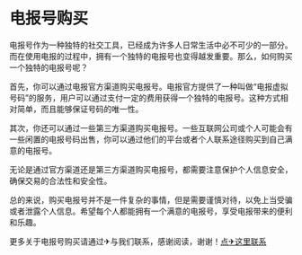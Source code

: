 # 电报号购买

电报号作为一种独特的社交工具，已经成为许多人日常生活中必不可少的一部分。而在使用电报的过程中，拥有一个独特的电报号也变得越发重要。那么，如何购买一个独特的电报号呢？

首先，你可以通过电报官方渠道购买电报号。电报官方提供了一种叫做“电报虚拟号码”的服务，用户可以通过支付一定的费用获得一个独特的电报号。这种方式相对简单，而且能够保证号码的唯一性。

其次，你还可以通过一些第三方渠道购买电报号。一些互联网公司或个人可能会有一些闲置的电报号码出售，你可以通过他们的平台或者个人联系途径购买到自己满意的电报号。

无论是通过官方渠道还是第三方渠道购买电报号，都需要注意保护个人信息安全，确保交易的合法性和安全性。

总的来说，购买电报号并不是一件复杂的事情，但是需要谨慎对待，以免上当受骗或者泄露个人信息。希望每个人都能拥有一个满意的电报号，享受电报带来的便利和乐趣。

更多关于电报号购买请通过✈与我们联系，感谢阅读，谢谢！[点✈这里联系](https://tg.k02.cc)